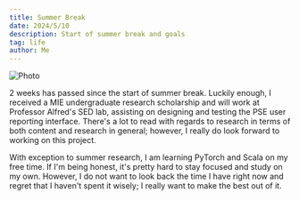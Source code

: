 ```yaml
---
title: Summer Break
date: 2024/5/10
description: Start of summer break and goals
tag: life
author: Me
---
```


<Image
  src="/images/p19.jpeg"
  alt="Photo"
  width={1125}
  height={200}
  priority
  className="next-image"
/>

2 weeks has passed since the start of summer break. Luckily enough, I received a MIE undergraduate research scholarship and will work at Professor Alfred's SED lab, assisting on designing and testing the PSE user reporting interface. There's a lot to read with regards to research in terms of both content and research in general; however, I really do look forward to working on this project.

With exception to summer research, I am learning PyTorch and Scala on my free time. If I'm being honest, it's pretty hard to stay focused and study on my own. However, I do not want to look back the time I have right now and regret that I haven't spent it wisely; I really want to make the best out of it.
